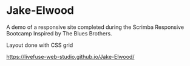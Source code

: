 # Jake-Elwood
A demo of a responsive site completed during the Scrimba Responsive Bootcamp
Inspired by The Blues Brothers.

Layout done with CSS grid

https://livefuse-web-studio.github.io/Jake-Elwood/
